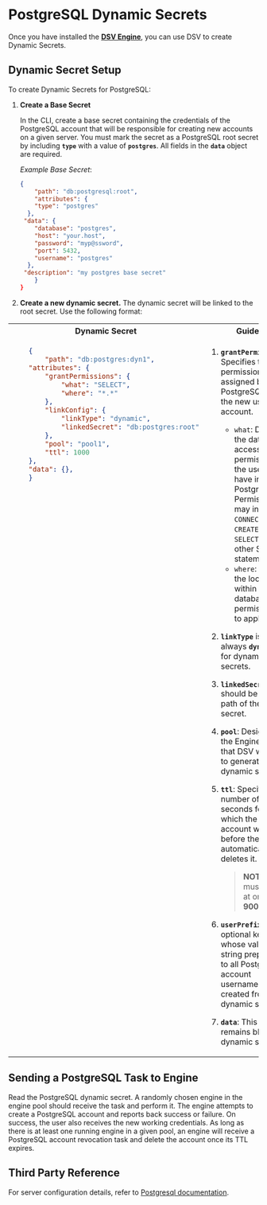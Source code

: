 [title]: # (PostgreSQL Dynamic Secrets)
[tags]: # (DevOps Secrets Vault,DSV,)
[priority]: # (6430)

# PostgreSQL Dynamic Secrets

Once you have installed the [**DSV Engine**](../../engine/index.md), you can use DSV to create Dynamic Secrets.

## Dynamic Secret Setup

To create Dynamic Secrets for PostgreSQL:

1. **Create a Base Secret**

    In the CLI, create a base secret containing the credentials of the PostgreSQL account that will be responsible for creating new accounts on a given server. You must mark the secret as a PostgreSQL root secret by including **`type`** with a value of **`postgres`**. All fields in the **`data`** object are required.

    *Example Base Secret*:

    ```json
    {
        "path": "db:postgresql:root",
        "attributes": {
        "type": "postgres"
      },
     "data": {
        "database": "postgres",
        "host": "your.host",
        "password": "myp@ssword",
        "port": 5432,
        "username": "postgres"
      },
     "description": "my postgres base secret"
        }
    }
    ```

1. **Create a new dynamic secret.** The dynamic secret will be linked to the root secret. Use the following format:

<table>
<tr>
<th> Dynamic Secret
<th> Guide
</tr>
<tr style="vertical-align:top">
<td>

```json
    {
        "path": "db:postgres:dyn1",
    "attributes": {
        "grantPermissions": {
            "what": "SELECT",
            "where": "*.*"
        },
        "linkConfig": {
            "linkType": "dynamic",
            "linkedSecret": "db:postgres:root"
        },
        "pool": "pool1",
        "ttl": 1000
    },
    "data": {},
    }
```

</td>
<td>

1. **`grantPermissions`**: Specifies the permissions assigned by PostgreSQL to the new user account. 
    * `what`: Defines the database access permissions the user will have in PostgreSQL. Permissions may include `CONNECT`, `CREATE`, `SELECT`, or other SQL statements.
    * `where`: Defines the location within the database for permissions to apply. 

1. **`linkType`** is always **`dynamic`** for dynamic secrets.
1. **`linkedSecret`** should be the path of the root secret.
1. **`pool`**: Designates the Engine pool that DSV will use to generate dynamic secrets.
1. **`ttl`**: Specifies the number of seconds for which the new account will exist before the engine automatically deletes it.
    > **NOTE**: `ttl` must be set at or **above 900**. 
1. **`userPrefix`** An optional key whose value is a string prepended to all PostgreSQL account usernames created from the dynamic secret.
1. **`data`**: This field remains blank for dynamic secrets.

</td>
</tr>
</table>

## Sending a PostgreSQL Task to Engine

Read the PostgreSQL dynamic secret. A randomly chosen engine in the engine pool should receive the task and perform it. The engine attempts to create a PostgreSQL account and reports back success or failure. On success, the user also receives the new working credentials. As long as there is at least one running engine in a given pool, an engine will receive a PostgreSQL account revocation task and delete the account once its TTL expires.

## Third Party Reference

For server configuration details, refer to [Postgresql documentation](https://www.postgresql.org/docs/).